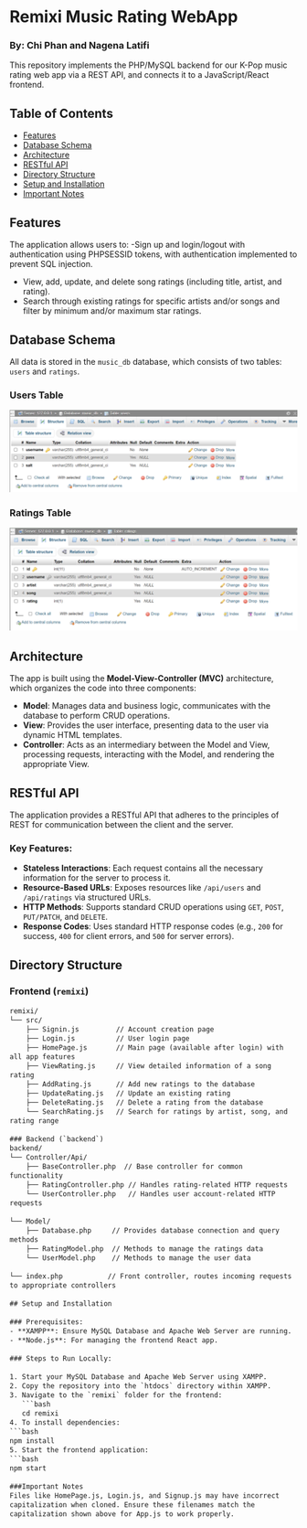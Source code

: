 # Remixi Music Rating WebApp

### By: Chi Phan and Nagena Latifi

This repository implements the PHP/MySQL backend for our K-Pop music rating web app via a REST API, and connects it to a JavaScript/React frontend. 

## Table of Contents
- [Features](#features)
- [Database Schema](#database-schema)
- [Architecture](#architecture)
- [RESTful API](#restful-api)
- [Directory Structure](#directory-structure)
- [Setup and Installation](#setup-and-installation)
- [Important Notes](#important-notes)

## Features
The application allows users to:
-Sign up and login/logout with authentication using PHPSESSID tokens, with authentication implemented to prevent SQL injection.
- View, add, update, and delete song ratings (including title, artist, and rating).
- Search through existing ratings for specific artists and/or songs and filter by minimum and/or maximum star ratings.

## Database Schema
All data is stored in the `music_db` database, which consists of two tables: `users` and `ratings`.

### Users Table
![Users Table](images/users_table.png)

### Ratings Table
![Ratings Table](images/ratings_table.png)

## Architecture
The app is built using the **Model-View-Controller (MVC)** architecture, which organizes the code into three components:

- **Model**: Manages data and business logic, communicates with the database to perform CRUD operations.
- **View**: Provides the user interface, presenting data to the user via dynamic HTML templates.
- **Controller**: Acts as an intermediary between the Model and View, processing requests, interacting with the Model, and rendering the appropriate View.

## RESTful API
The application provides a RESTful API that adheres to the principles of REST for communication between the client and the server.

### Key Features:
- **Stateless Interactions**: Each request contains all the necessary information for the server to process it.
- **Resource-Based URLs**: Exposes resources like `/api/users` and `/api/ratings` via structured URLs.
- **HTTP Methods**: Supports standard CRUD operations using `GET`, `POST`, `PUT/PATCH`, and `DELETE`.
- **Response Codes**: Uses standard HTTP response codes (e.g., `200` for success, `400` for client errors, and `500` for server errors).

## Directory Structure

### Frontend (`remixi`)
```plaintext
remixi/
└── src/
    ├── Signin.js         // Account creation page
    ├── Login.js          // User login page
    ├── HomePage.js       // Main page (available after login) with all app features
    ├── ViewRating.js     // View detailed information of a song rating
    ├── AddRating.js      // Add new ratings to the database
    ├── UpdateRating.js   // Update an existing rating
    ├── DeleteRating.js   // Delete a rating from the database
    └── SearchRating.js   // Search for ratings by artist, song, and rating range

### Backend (`backend`)
backend/
└── Controller/Api/
    ├── BaseController.php  // Base controller for common functionality
    ├── RatingController.php // Handles rating-related HTTP requests
    └── UserController.php   // Handles user account-related HTTP requests

└── Model/
    ├── Database.php     // Provides database connection and query methods
    ├── RatingModel.php  // Methods to manage the ratings data
    └── UserModel.php    // Methods to manage the user data

└── index.php           // Front controller, routes incoming requests to appropriate controllers

## Setup and Installation

### Prerequisites:
- **XAMPP**: Ensure MySQL Database and Apache Web Server are running.
- **Node.js**: For managing the frontend React app.

### Steps to Run Locally:

1. Start your MySQL Database and Apache Web Server using XAMPP.
2. Copy the repository into the `htdocs` directory within XAMPP.
3. Navigate to the `remixi` folder for the frontend:
   ```bash
   cd remixi
4. To install dependencies:
```bash
npm install
5. Start the frontend application:
```bash
npm start

###Important Notes
Files like HomePage.js, Login.js, and Signup.js may have incorrect capitalization when cloned. Ensure these filenames match the capitalization shown above for App.js to work properly.

